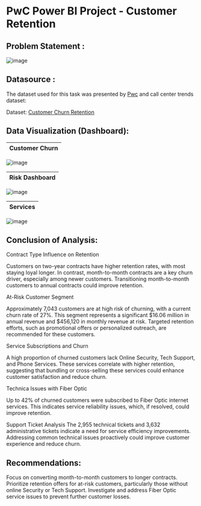 # PwC Power BI Project - Customer Retention

## Problem Statement :
![image](https://github.com/user-attachments/assets/4a629ebc-e6c6-4651-bfe8-09288d3eb2a8)

## Datasource :

The dataset used for this task was presented by [Pwc]([https://www.theforage.com/virtual-experience/a87GpgE6tiku7q3gu/pw-c-switzerland/power-bi-cqxg/call-centre-trends](https://www.theforage.com/virtual-experience/hzmoNKtzvAzXsEqx8/accenture-north-america/data-analytics-mmlb/data-cleaning-modeling)) and call center trends dataset:

Dataset: [Customer Churn Retention](https://github.com/ValentynSobeiko/-PwC-Power-BI-Customer-Retention/blob/d7f5f94d508d6c45ee3f0eb664cf2f3712b8fecd/02%20Churn-Dataset.xlsx)

## Data Visualization (Dashboard):
| Customer Churn |
| ----------- |
![image](https://github.com/user-attachments/assets/7a3f27fb-4bdc-4f50-93a3-e5004502dcf9)

| Risk Dashboard |
| ----------- |
![image](https://github.com/user-attachments/assets/c7de7910-e203-4126-8657-608ff2285e2e)

| Services |
| ----------- |
![image](https://github.com/user-attachments/assets/4559dbd3-b62a-49f4-a614-93164a2105eb)

## Conclusion of Analysis:

Contract Type Influence on Retention

Customers on two-year contracts have higher retention rates, with most staying loyal longer. In contrast, month-to-month contracts are a key churn driver, especially among newer customers. Transitioning month-to-month customers to annual contracts could improve retention.

At-Risk Customer Segment

Approximately 7,043 customers are at high risk of churning, with a current churn rate of 27%. This segment represents a significant $16.06 million in annual revenue and $456,120 in monthly revenue at risk. Targeted retention efforts, such as promotional offers or personalized outreach, are recommended for these customers.

Service Subscriptions and Churn

A high proportion of churned customers lack Online Security, Tech Support, and Phone Services. These services correlate with higher retention, suggesting that bundling or cross-selling these services could enhance customer satisfaction and reduce churn.

Technica  Issues with Fiber Optic

Up to 42% of churned customers were subscribed to Fiber Optic  internet services. This indicates service reliability issues, which, if resolved, could improve retention.

Support Ticket Analysis
The 2,955 technical tickets and 3,632 administrative tickets indicate a need for service efficiency improvements. Addressing common technical issues proactively could improve customer experience and reduce churn.

## Recommendations:

Focus on converting month-to-month customers to longer contracts.
Prioritize retention offers for at-risk customers, particularly those without online Security or Tech Support.
Investigate and address Fiber Optic service issues to prevent further customer losses.
